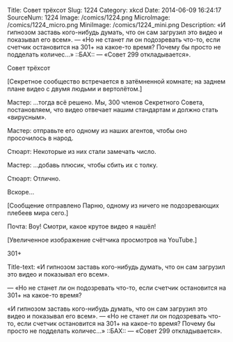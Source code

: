 Title: Совет трёхсот 
Slug: 1224 
Category: xkcd 
Date: 2014-06-09 16:24:17 
SourceNum: 1224 
Image: /comics/1224.png 
MicroImage: /comics/1224_micro.png 
MiniImage: /comics/1224_mini.png 
Description: «И гипнозом заставь кого-нибудь думать, что он сам загрузил это видео и показывал его всем». — «Но не станет ли он подозревать что-то, если счетчик остановится на 301+ на какое-то время? Почему бы просто не подделать количес...» ::БАХ:: — «Совет 299 откладывается». 

Совет трёхсот

[Секретное сообщество встречается в затёмненной комнате; на заднем плане видео с двумя людьми и вертолётом.]

Мастер: …тогда всё решено. Мы, 300 членов Секретного Совета, постановляем, что видео отвечает нашим стандартам и должно стать «вирусным».

Мастер: отправьте его одному из наших агентов, чтобы оно просочилось в народ.

Стюарт: Некоторые из них стали замечать число.

Мастер: …добавь плюсик, чтобы сбить их с толку.

Стюарт: Отлично.

Вскоре...

[Сообщение отправлено Парню, одному из ничего не подозревающих плебеев мира сего.]

Почта: Воу! Смотри, какое крутое видео я нашёл!

[Увеличенное изображение счётчика просмотров на YouTube.]

301+

Title-text: «И гипнозом заставь кого-нибудь думать, что он сам загрузил это видео и показывал его всем».

— «Но не станет ли он подозревать что-то, если счетчик остановится на 301+ на какое-то время?

«И гипнозом заставь кого-нибудь думать, что он сам загрузил это видео и показывал его всем». — «Но не станет ли он подозревать что-то, если счетчик остановится на 301+ на какое-то время? Почему бы просто не подделать количес...» ::БАХ:: — «Совет 299 откладывается».